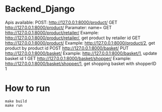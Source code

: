 # Backend_Django
 
Apis available:
POST: http://127.0.0.1:8000/product/ 
GET http://127.0.0.1:8000/product/ Paramater: name=
GET http://127.0.0.1:8000/product/retailer/ Example: http://127.0.0.1:8000/product/retailer/, get product by retailer id
GET http://127.0.0.1:8000/product/ Example: http://127.0.0.1:8000/product/2, get product by product id
POST http://127.0.0.1:8000/basket/
PUT http://127.0.0.1:8000/basket/ Example: http://127.0.0.1:8000/basket/1, update basket id 1
GET http://127.0.0.1:8000/basket/shopper/ Example: http://127.0.0.1:8000/basket/shopper/1, get shopping basket with shopperID 1

# How to run

    make build
    make run
